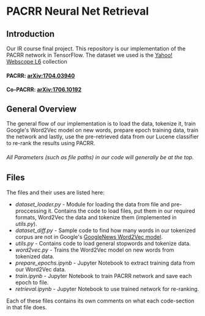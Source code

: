 # PACRR Neural Net Retrieval

## Introduction

Our IR course final project.
This repository is our implementation of the PACRR network in TensorFlow.
The dataset we used is the [Yahoo! Webscope L6](https://ciir.cs.umass.edu/downloads/nfL6/) collection

#### PACRR: [arXiv:1704.03940](https://arxiv.org/abs/1704.03940)
#### Co-PACRR: [arXiv:1706.10192](https://arxiv.org/abs/1706.10192)

## General Overview

The general flow of our implementation is to load the data, tokenize it, train Google's Word2Vec model on new words, prepare epoch training data, train the network and lastly, use the pre-retrieved data from our Lucene classifier to re-rank the results using PACRR.

###### All Parameters (such as file paths) in our code will generally be at the top.

## Files

The files and their uses are listed here:
- _dataset_loader.py_ - Module for loading the data from file and pre-proccessing it. Contains the code to load files, put them in our required formats, Word2Vec the data and tokenize them (implemented in _utils.py_).
- _dataset_diff.py_ - Sample code to find how many words in our tokenized corpus are not in Google's [GoogleNews Word2Vec model](https://code.google.com/archive/p/word2vec/).
- _utils.py_ - Contains code to load general stopwords and tokenize data.
- _word2vec.py_ - Trains the Word2Vec model on new words from tokenized data.
- _prepare_epochs.ipynb_ - Jupyter Notebook to extract training data from our Word2Vec data.
- _train.ipynb_ - Jupyter Notebook to train PACRR network and save each epoch to file.
- _retrieval.ipynb_ - Jupyter Notebook to use trained network for re-ranking.

Each of these files contains its own comments on what each code-section in that file does.